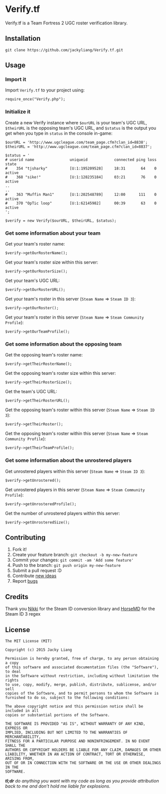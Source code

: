 # Verify.tf

Verify.tf is a Team Fortress 2 UGC roster verification library. 

## Installation

    git clone https://github.com/jackyliang/Verify.tf.git

## Usage

### Import it

Import `Verify.tf` to your project using:
    
    require_once("Verify.php");
    
### Initialize it 
    
Create a new Verify instance where `$ourURL` is your team's UGC URL, `$theirURL`
is the opposing team's UGC URL, and `$status` is the output you get when you type
in `status` in the console in-game:

    $ourURL = 'http://www.ugcleague.com/team_page.cfm?clan_id=8838';
    $theirURL = 'http://www.ugcleague.com/team_page.cfm?clan_id=8837';
    
    $status = '
    # userid name                uniqueid            connected ping loss state
    #    354 "tjsharky"          [U:1:195209528]     18:31       64    0 active
    #    368 "sike!"             [U:1:128235184]     03:21       76    0 active
    ..
    ..
    #    363 "Muffin Man1"       [U:1:202548789]     12:00      111    0 active
    #    370 "OpTic loop"        [U:1:62145982]      00:39       63    0 active
    ';

    $verify = new Verify($ourURL, $theirURL, $status);
    
### Get some information about your team 
    
Get your team's roster name:

    $verify->getOurRosterName();
    
Get your team's roster size within this server:

    $verify->getOurRosterSize();
    
Get your team's UGC URL:
 
    $verify->getOurRosterURL();
    
Get your team's roster in this server (`Steam Name` => `Steam ID 3`):

    $verify->getOurRoster();
     
Get your team's roster in this server (`Steam Name` => `Steam Community Profile`):

    $verify->getOurTeamProfile();
    
### Get some information about the opposing team 
    
Get the opposing team's roster name:

    $verify->getTheirRosterName();
    
Get the opposing team's roster size within this server:

    $verify->getTheirRosterSize();
    
Get the team's UGC URL:
 
    $verify->getTheirRosterURL();
    
Get the opposing team's roster within this server (`Steam Name` => `Steam ID 3`):

    $verify->getTheirRoster();
    
Get the opposing team's roster within this server (`Steam Name` => `Steam Community Profile`):

    $verify->getTheirTeamProfile();
    
### Get some information about the unrostered players  
    
Get unrostered players within this server (`Steam Name` => `Steam ID 3`):

    $verify->getUnrostered();
    
Get unrostered players in this server (`Steam Name` => `Steam Community Profile`):

    $verify->getUnrosteredProfile(); 
    
Get the number of unrostered players within this server:

    $verify->getUnrosteredSize(); 
    

## Contributing

1. Fork it!
2. Create your feature branch: `git checkout -b my-new-feature`
3. Commit your changes: `git commit -am 'Add some feature'`
4. Push to the branch: `git push origin my-new-feature`
5. Submit a pull request :D
6. Contribute [new ideas](https://github.com/jackyliang/Verify.tf/issues/new)
7. Report [bugs](https://github.com/jackyliang/Verify.tf/issues/new)

## Credits

Thank you [Nikki](https://github.com/nikkiii/s) for the Steam ID conversion library
and [HorseMD](https://github.com/HorseMD/) for the Steam ID 3 regex

## License

    The MIT License (MIT)

    Copyright (c) 2015 Jacky Liang

    Permission is hereby granted, free of charge, to any person obtaining a copy
    of this software and associated documentation files (the "Software"), to deal
    in the Software without restriction, including without limitation the rights
    to use, copy, modify, merge, publish, distribute, sublicense, and/or sell
    copies of the Software, and to permit persons to whom the Software is
    furnished to do so, subject to the following conditions:
    
    The above copyright notice and this permission notice shall be included in all
    copies or substantial portions of the Software.
    
    THE SOFTWARE IS PROVIDED "AS IS", WITHOUT WARRANTY OF ANY KIND, EXPRESS OR
    IMPLIED, INCLUDING BUT NOT LIMITED TO THE WARRANTIES OF MERCHANTABILITY,
    FITNESS FOR A PARTICULAR PURPOSE AND NONINFRINGEMENT. IN NO EVENT SHALL THE
    AUTHORS OR COPYRIGHT HOLDERS BE LIABLE FOR ANY CLAIM, DAMAGES OR OTHER
    LIABILITY, WHETHER IN AN ACTION OF CONTRACT, TORT OR OTHERWISE, ARISING FROM,
    OUT OF OR IN CONNECTION WITH THE SOFTWARE OR THE USE OR OTHER DEALINGS IN THE
    SOFTWARE.

***tl;dr*** *do anything you want with my code as long as you provide attribution 
back to me and don’t hold me liable for explosions.*
